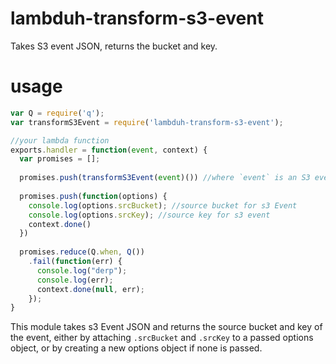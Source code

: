 # lambduh-transform-s3-event
Takes S3 event JSON, returns the bucket and key.

# usage

```javascript
var Q = require('q');
var transformS3Event = require('lambduh-transform-s3-event');

//your lambda function
exports.handler = function(event, context) {
  var promises = [];
  
  promises.push(transformS3Event(event)()) //where `event` is an S3 event
  
  promises.push(function(options) {
    console.log(options.srcBucket); //source bucket for s3 Event
    console.log(options.srcKey); //source key for s3 event
    context.done()
  })
  
  promises.reduce(Q.when, Q())
    .fail(function(err) {
      console.log("derp");
      console.log(err);
      context.done(null, err);
    });
}
```

This module takes s3 Event JSON and returns the source bucket and key of the event, either by attaching `.srcBucket` and `.srcKey` to a passed options object, or by creating a new options object if none is passed.

